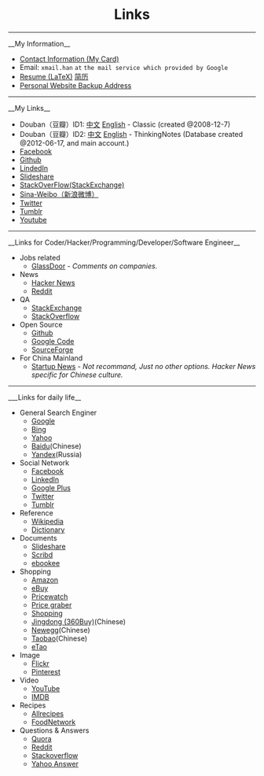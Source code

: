 <!DOCTYPE html PUBLIC "-//W3C//DTD XHTML 1.0 Transitional//EN" "http://www.w3.org/TR/xhtml1/DTD/xhtml1-transitional.dtd">
<?xml version="1.0" encoding="utf-8"?>
<html xmlns="http://www.w3.org/1999/xhtml" xml:lang="en" lang="en">
<head>
	<meta charset='utf-8'>
    <meta content='Links about me' name='description'>
    <meta content='Links' name='keywords'>
	<meta name="viewport" content="width=device-width, initial-scale=1.0, maximum-scale=1.0">
	<title>Links</title>
    <link id="MainCSS" type="text/css" rel="stylesheet" href="./static/stylesheets/main.css"/>
    <script type="text/javascript" src=""></script>
</head><body>
<div align="center"><h1>Links</h1></div>

<hr>
__My Information__

* [Contact Information (My Card)](./static/images/card.jpg)
* Email: `xmail.han` `at` `the mail service which provided by Google`
* [Resume (LaTeX)](./resume.pdf) [简历](./jianli.html)
* [Personal Website Backup Address](http://xuelianghan.github.com)

<hr>
__My Links__

* Douban（豆瓣）ID1: [中文](http://www.douban.com/people/3310247/) [English](http://translate.google.com.hk/translate?act=url&hl=en&ie=UTF8&prev=_t&sl=auto&tl=en&u=http://www.douban.com/people/3310247/) - Classic (created @2008-12-7)
* Douban（豆瓣）ID2: [中文](http://www.douban.com/people/62362375/) [English](http://translate.google.com.hk/translate?hl=en&ie=UTF8&prev=_t&sl=auto&tl=zh-CN&u=http://www.douban.com/people/62362375/) - ThinkingNotes (Database created @2012-06-17, and main account.)
* [Facebook](https://www.facebook.com/xueliang.han)
* [Github](https://github.com/XueliangHan)
* [LindedIn](http://www.linkedin.com/profile/view?id=193554159)
* [Slideshare](http://www.slideshare.net/XueliangHan)
* [StackOverFlow(StackExchange)](http://stackoverflow.com/users/1576184/albert)
* [Sina-Weibo（新浪微博）](http://www.weibo.com/u/1622975475)
* [Twitter](https://twitter.com/Xueliang_Han)
* [Tumblr](http://xuelianghan.tumblr.com)
* [Youtube](https://www.youtube.com/channel/UCk1iR3u2DwC-A0B4fW35RQg)


<hr>
__Links for Coder/Hacker/Programming/Developer/Software Engineer__

* Jobs related
  * [GlassDoor](https://www.glassdoor.com) - _Comments on companies._
* News
  * [Hacker News](https://news.ycombinator.com/news)
  * [Reddit](https://www.reddit.com)
* QA
  * [StackExchange](http://www.stackexchange.com)
  * [StackOverflow](http://www.stackoverflow.com)
* Open Source
  * [Github](https://www.github.com)
  * [Google Code](https://code.google.com)
  * [SourceForge](https:www.sf.net)
* For China Mainland
  * [Startup News](https://news.dbanotes.net) - _Not recommand, Just no other options. Hacker News specific for Chinese culture._


<hr>
___Links for daily life__

* General Search Enginer
  * [Google](https://www.google.com)
  * [Bing](http://www.bing.com)
  * [Yahoo](http://www.yahoo.com)
  * [Baidu](http://www.baidu.com)(Chinese)
  * [Yandex](http://www.yandex.com)(Russia)
* Social Network
  * [Facebook](http://www.facebook.com)
  * [LinkedIn](http://www.linkedin.com)
  * [Google Plus](http://plus.google.com)
  * [Twitter](http://twitter.com)
  * [Tumblr](http://www.tumblr.com)
* Reference
  * [Wikipedia](http://www.wikipedia.com)
  * [Dictionary](http://www.dictionary.com)
* Documents
  * [Slideshare](http://www.slideshare.com)
  * [Scribd](http://www.scribd.com)
  * [ebookee](http://www.ebookee.org)
* Shopping
  * [Amazon](http://www.amazon.com)
  * [eBuy](http://www.ebuy.com)
  * [Pricewatch](http://www.pricewatch.com)
  * [Price graber](http://www.pricegraber.com)
  * [Shopping](http://www.shopping.com)
  * [Jingdong (360Buy)](http://www.jd.com)(Chinese)
  * [Newegg](http://www.newegg.com)(Chinese)
  * [Taobao](http://www.taobao.com)(Chinese)
  * [eTao](http://www.etao.com)
* Image
  * [Flickr](http://www.flickr.com)
  * [Pinterest](http://pinterest)
* Video
  * [YouTube](http://www.youtube.com)
  * [IMDB](http://www.imdb.com)
* Recipes
  * [Allrecipes](http:www.allrecipes.com)
  * [FoodNetwork](http://www.foodnetwork.com)
* Questions & Answers
  * [Quora](http://www.quora.com)
  * [Reddit](http://www.reddit.com)
  * [Stackoverflow](http://www.stackoverflow.com)
  * [Yahoo Answer](http:answers.yahoo.com)


<!-- Filkr. Google+, Path, Renren. Quora, Reddit, Pinboard/Delicious/Digg) -->
<!-- RenRen -->
<!-- Google+ -->    <!-- a href="">Google+</a> --> <!-- Linus use it -->
<!-- Path -->       <!-- a href="">Path</a> --> <!-- Life < 150 -->
<!-- QA(Question & Answer) -->
<!-- QA.Quora - Best Source for Knowledge     <a href="https://www.quora.com/Xueliang-Han"></a> -->
<!-- QA.Reddit - Reddit is Fun -->                <!-- a href="">Reddit</a> -->
<!-- Information Type -->
<!-- TEXT:Webpage - The webpage I marked. -->     <!-- Pinboard/Delicious -->
<!-- IMAGE:Photos -->                             <!-- My photos on filkr -->

</body></html>